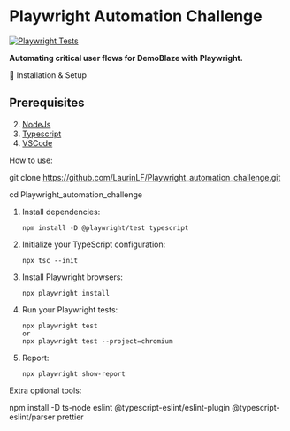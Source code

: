 # Playwright Automation Challenge  

[![Playwright Tests](https://github.com/your-username/Playwright_automation_challange/actions/workflows/playwright.yml/badge.svg)](https://github.com/your-username/Playwright_automation_challange/actions)  

**Automating critical user flows for DemoBlaze with Playwright.**  

🚀 Installation & Setup

## Prerequisites

2. [NodeJs](https://nodejs.org/en/download)
4. [Typescript](https://www.typescriptlang.org/download)
5. [VSCode](https://code.visualstudio.com/download)

How to use:

git clone <https://github.com/LaurinLF/Playwright_automation_challenge.git>

cd Playwright_automation_challenge

1. Install dependencies:
   ```
   npm install -D @playwright/test typescript
   ```

2. Initialize your TypeScript configuration:
   ```
   npx tsc --init
   ```

3. Install Playwright browsers:
   ```
   npx playwright install
   ```

4. Run your Playwright tests:
   ```
   npx playwright test
   or
   npx playwright test --project=chromium
   ```

5. Report:
   ```
   npx playwright show-report
   ``` 

Extra optional tools:

npm install -D ts-node eslint @typescript-eslint/eslint-plugin @typescript-eslint/parser prettier